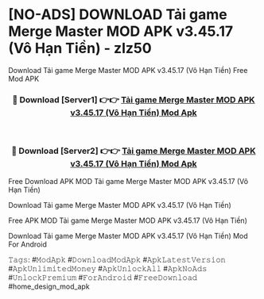 # [NO-ADS] DOWNLOAD Tải game Merge Master MOD APK v3.45.17 (Vô Hạn Tiền) - zlz50
Download Tải game Merge Master MOD APK v3.45.17 (Vô Hạn Tiền) Free Mod APK

<div align="center">
<h3>🔴 Download [Server1] 👉👉 <a href="https://apk-comot.site?title=Tải_game_Merge_Master_MOD_APK_v3.45.17_(Vô_Hạn_Tiền)">Tải game Merge Master MOD APK v3.45.17 (Vô Hạn Tiền) Mod Apk</a></h3><br>

<h3>🔴 Download [Server2] 👉👉 <a href="https://apk-comot.site?title=Tải_game_Merge_Master_MOD_APK_v3.45.17_(Vô_Hạn_Tiền)">Tải game Merge Master MOD APK v3.45.17 (Vô Hạn Tiền) Mod Apk</a></h3>
</div>


Free Download APK MOD Tải game Merge Master MOD APK v3.45.17 (Vô Hạn Tiền)

Download Tải game Merge Master MOD APK v3.45.17 (Vô Hạn Tiền) 

Free APK MOD Tải game Merge Master MOD APK v3.45.17 (Vô Hạn Tiền) 

Download Tải game Merge Master MOD APK v3.45.17 (Vô Hạn Tiền) Mod For Android

𝚃𝚊𝚐𝚜: #𝙼𝚘𝚍𝙰𝚙𝚔 #𝙳𝚘𝚠𝚗𝚕𝚘𝚊𝚍𝙼𝚘𝚍𝙰𝚙𝚔 #𝙰𝚙𝚔𝙻𝚊𝚝𝚎𝚜𝚝𝚅𝚎𝚛𝚜𝚒𝚘𝚗 #𝙰𝚙𝚔𝚄𝚗𝚕𝚒𝚖𝚒𝚝𝚎𝚍𝙼𝚘𝚗𝚎𝚢 #𝙰𝚙𝚔𝚄𝚗𝚕𝚘𝚌𝚔𝙰𝚕𝚕 #𝙰𝚙𝚔𝙽𝚘𝙰𝚍𝚜 #𝚄𝚗𝚕𝚘𝚌𝚔𝙿𝚛𝚎𝚖𝚒𝚞𝚖 #𝙵𝚘𝚛𝙰𝚗𝚍𝚛𝚘𝚒𝚍 #𝙵𝚛𝚎𝚎𝙳𝚘𝚠𝚗𝚕𝚘𝚊𝚍 #home_design_mod_apk